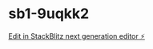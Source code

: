 # sb1-9uqkk2

[Edit in StackBlitz next generation editor ⚡️](https://stackblitz.com/~/github.com/AimanMerouania/sb1-9uqkk2)